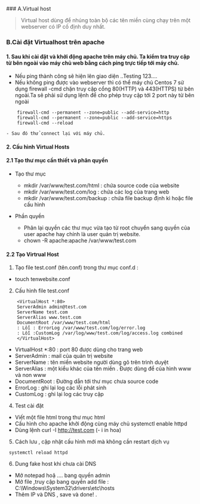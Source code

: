 ﻿﻿﻿### A.Virtual host> Virtual host dùng để nhúng toàn bộ các tên miền cùng chạy trên một webserver có IP cố định duy nhất.### B.Cài đặt Virtualhost trên apache #### 1. Sau khi cài đặt và khởi động apache trên máy chủ. Ta kiểm tra truy cập từ bên ngoài vào máy chủ web bằng cách ping trực tiếp tới máy chủ.- Nếu ping thành công sẽ hiện lên giao diện ..Testing 123....- Nếu không ping được vào webserver thì có thể máy chủ Centos 7 sử dụng firewall -cmd chặn truy cập cổng 80(HTTP) và 443(HTTPS) từ bên ngoài.Ta sẽ phải sử dụng lệnh để cho phép truy cập tới 2 port này từ bên ngoài```	firewall-cmd --permanent --zone=public --add-service=http	firewall-cmd --permanent --zone=public --add-service=https	firewall-cmd --reload ```	- Sau đó thử connect lại với máy chủ.#### 2. Cấu hình Virtual Hosts #### 2.1 Tạo thư mục cần thiết và phân quyền- Tạo thư mục 	- mkdir  /var/www/test.com/html : chứa source code của website	- mkdir  /var/www/test.com/log : chứa các log của trang web	- mkdir  /var/www/test.com/backup : chứa file backup định kì hoặc file cấu hình	- Phần quyền	- Phân lại quyền các thư mục vừa tạo từ root chuyển sang quyền của user apache hay chính là user quản trị website.	- chown -R apache:apache /var/www/test.com 	#### 2.2 Tạo Virtrual Host 1. Tạo file test.conf (tên.conf) trong thư mục conf.d :- touch tenwebsite.conf2. Cấu hình file test.conf```	<VirtualHost *:80>	ServerAdmin admin@test.com	ServerName test.com	ServerAlias www.test.com 	DocumentRoot /var/www/test.com/html	: Lỗi : ErrorLog /var/www/test.com/log/error.log 	: Lỗi :CustomLog /var/log/www/test.com/log/access.log combined 	</VirtualHost>```- VirtualHost *:80 : port 80 được dùng cho trang web - ServerAdmin : mail của quản trị website - ServerName : tên miền website người dùng gõ trên trình duyệt- ServerAlias : một kiểu khác của tên miền . Được dùng để của hình www và non www - DocumentRoot : Đường dẫn tới thư mục chưa source code - ErrorLog : ghi lại log các lỗi phát sinh - CustomLog : ghi lại log các truy cập 4. Test cài đặt- Viết một file html trong thư mục html- Cấu hình cho apache khởi động cùng máy chủ systemctl enable httpd - Dùng lệnh curl -I http://test.com (- i in hoa)5. Cách lưu , cập nhật cấu hình mới mà không cần restart dịch vụ` systemctl reload httpd` 6. Dung fake host khi chưa cài DNS- Mở notepad hoặ …. bang quyền admin- Mở file ,truy cập bang quyền add file : C:\Windows\System32\drivers\etc\hosts- Thêm IP và DNS , save và done! .			